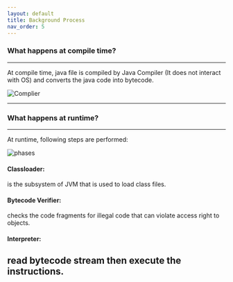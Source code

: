 ```yaml
---
layout: default
title: Background Process
nav_order: 5
---
```

### What happens at compile time?

-------

At compile time, java file is compiled by Java Compiler (It does not interact with OS) and converts the java code into bytecode.

![Complier](https://static.javatpoint.com/images/core/javacodecompile.png)

---------

### What happens at runtime?

--------

At runtime, following steps are performed:

![phases](https://static.javatpoint.com/images/java-runtime-processing.png)

#### Classloader:
is the subsystem of JVM that is used to load class files.
#### Bytecode Verifier:
 checks the code fragments for illegal code that can violate access right to objects.
#### Interpreter:
 read bytecode stream then execute the instructions.
-------

